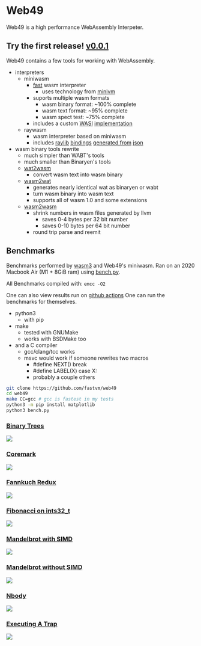 # Web49

Web49 is a high performance WebAssembly Interpeter.

## Try the first release! [v0.0.1](https://github.com/FastVM/Web49/releases/tag/v0.0.1)

Web49 contains a few tools for working with WebAssembly.

* interpreters
    * miniwasm
        * [fast](#benchmarks) wasm interpreter
            * uses technology from [minivm](https://github.com/fastvm/minivm)
        * suports multiple wasm formats
            * wasm binary format: ~100% complete
            * wasm text format: ~95% complete
            * wasm spect test: ~75% complete
        * includes a custom [WASI](https://github.com/webassembly/wasi) [implementation](src/api/wasi.c)
    * raywasm
        * wasm interpreter based on miniwasm
        * includes [raylib](https://github.com/raysan5/raylib) [bindings](src/api/raylib.c) [generated from](src/api/raylib.py) [json](src/api/raylib.json)
* wasm binary tools rewrite
    * much simpler than WABT's tools
    * much smaller than Binaryen's tools
    * [wat2wasm](main/wat2wasm.c)
        * convert wasm text into wasm binary
    * [wasm2wat](main/wasm2wat.c)
        * generates nearly identical wat as binaryen or wabt
        * turn wasm binary into wasm text
        * supports all of wasm 1.0 and some extensions
    * [wasm2wasm](main/wasm2wasm.c)
        * shrink numbers in wasm files generated by llvm
            * saves 0-4 bytes per 32 bit number
            * saves 0-10 bytes per 64 bit number
        * round trip parse and reemit

## Benchmarks

Benchmarks performed by [wasm3](https://github.com/wasm3/wasm3) and Web49's miniwasm. Ran on an 2020 Macbook Air (M1 + 8GiB ram) using [bench.py](bench.py).

All Benchmarks compiled with: `emcc -O2`

One can also view results run on [github actions](https://github.com/FastVM/Web49/actions)
One can run the benchmarks for themselves.

* python3
    * with pip
* make
    * tested with GNUMake
    * works with BSDMake too
* and a C compiler
    * gcc/clang/tcc works
    * msvc would work if someone rewrites two macros
        * #define NEXT() break
        * #define LABEL(X) case X:
        * probably a couple others

```sh
git clone https://github.com/fastvm/web49
cd web49
make CC=gcc # gcc is fastest in my tests
python3 -m pip install matplotlib
python3 bench.py
```

### [Binary Trees](test/bench/binary-trees.c)
![](res/binary-trees.png)

### [Coremark](test/bench/coremark.c)
![](res/coremark.png)

### [Fannkuch Redux](test/bench/fannkuch-redux.c)
![](res/fannkuch-redux.png)

### [Fibonacci on ints32_t](test/bench/fib_i32.c)
![](res/fib_i32.png)

### [Mandelbrot with SIMD](test/bench/mandelbrot-simd.c)
![](res/mandelbrot-simd.png)

### [Mandelbrot without SIMD](test/bench/mandelbrot.c)
![](res/mandelbrot.png)

### [Nbody](test/bench/nbody.c)
![](res/nbody.png)

### [Executing A Trap](test/bench/trap.c)
![](res/trap.png)
